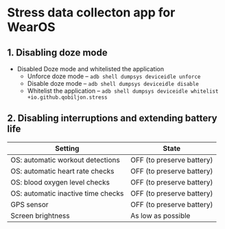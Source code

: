 # Stress data collecton app for WearOS

## 1. Disabling doze mode
* Disabled Doze mode and whitelisted the application
  * Unforce doze mode – ```adb shell dumpsys deviceidle unforce```
  * Disable doze mode – ```adb shell dumpsys deviceidle disable```
  * Whitelist the application – ```adb shell dumpsys deviceidle whitelist +io.github.qobiljon.stress```

## 2. Disabling interruptions and extending battery life
| Setting | State |
| --- | --- |
| OS: automatic workout detections | OFF (to preserve battery) |
| OS: automatic heart rate checks | OFF (to preserve battery) |
| OS: blood oxygen level checks | OFF (to preserve battery) |
| OS: automatic inactive time checks | OFF (to preserve battery) |
| GPS sensor | OFF (to preserve battery) |
| Screen brightness | As low as possible |
